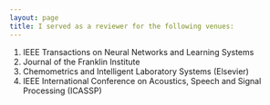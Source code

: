 ```yaml
---
layout: page
title: I served as a reviewer for the following venues:
---
```


1. IEEE Transactions on Neural Networks and Learning Systems
2. Journal of the Franklin Institute
3. Chemometrics and Intelligent Laboratory Systems (Elsevier)
4. IEEE International Conference on Acoustics, Speech and Signal Processing (ICASSP) 
